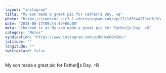 ```yaml
---
layout: "instagram"
title: "My son made a great pic for Fathers Day. =B"
photo: "https://scontent-sjc3-1.cdninstagram.com/vp/27c1d7044f79cc3e9f40e8f47bb2bb4f/5BB4D973/t51.2885-15/e35/34612738_645442679138126_4760201671080935424_n.jpg"
date: "2018-06-17T09:54:47+00:00"
meta: "Checked in at My son made a great pic for Fathers Day. =B"
category: "Notes"
syndication: "https://www.instagram.com/p/BkHxoOQHJUn/"
latitude: ""
longitude: ""
twitterCard: false
---
```

My son made a great pic for Fathers Day. =B

